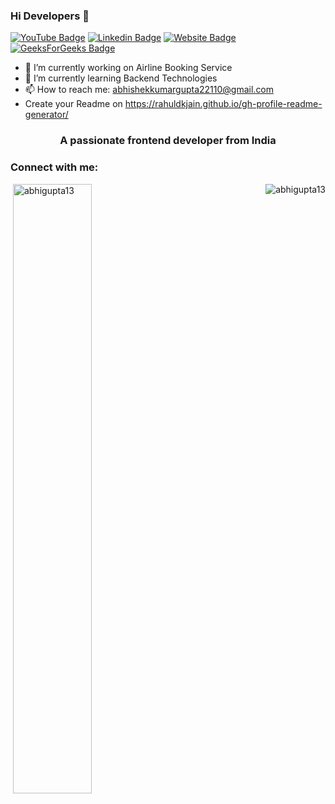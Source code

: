 ### Hi Developers 👋

[![YouTube Badge](https://img.shields.io/badge/LinkedIn-Abhishek%20Kumar%20Gupta-Blue)](https://www.linkedin.com/in/abhishek-kumar-gupta-149539228/)
[![Linkedin Badge](https://img.shields.io/badge/CodeChef-abhigupta07-Blue)](https://www.codechef.com/users/abhigupta07)
[![Website Badge](https://img.shields.io/badge/website-Abhishek%20Kumar%20Gupta-Blue)](https://akguptaiiitr.github.io/Portfolio)
[![GeeksForGeeks Badge](https://img.shields.io/badge/GeeksForGeeks-abhigupta3007-green)](https://auth.geeksforgeeks.org/user/abhigupta3007)

- 🔭 I’m currently working on Airline Booking Service
- 🌱 I’m currently learning Backend Technologies
- 📫 How to reach me: abhishekkumargupta22110@gmail.com
- Create your Readme on https://rahuldkjain.github.io/gh-profile-readme-generator/
<h3 align="center">A passionate frontend developer from India</h3>

<h3 align="left">Connect with me:</h3>
&nbsp;<img align="center" width="50%" src="https://github-readme-stats.vercel.app/api?username=abhigupta13&show_icons=true&locale=en" alt="abhigupta13" />

<img align="right" src="https://github-readme-streak-stats.herokuapp.com/?user=abhigupta13&" alt="abhigupta13" />
